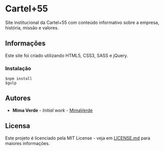 # Cartel+55

Site institucional da Cartel+55 com conteúdo informativo sobre a empresa, história, missão e valores.

## Informações

Este site foi criado utilizando HTML5, CSS3, SASS e jQuery.

### Instalação

```
$npm install
$gulp
```

## Autores

* **Mima Verde** - *Initial work* - [MimaVerde](https://github.com/MimaVerde)

## Licensa

Este projeto é licenciado pela MIT License - veja em [LICENSE.md](LICENSE.md) para maiores informações.
